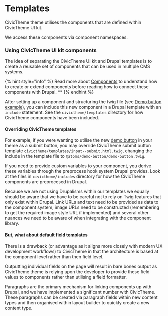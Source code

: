# Templates

CivicTheme theme utilises the components that are defined within CivicTheme UI kit.

We access these components via component namespaces.

### Using CivicTheme UI kit components

The idea of separating the CivicTheme UI kit and Drupal templates is to create a reusable set of components that can be used in multiple CMS systems.

{% hint style="info" %}
Read more about [Components](../ui-kit/extending-components.md) to understand how to create or extend components before reading how to connect these components with Drupal. \*\*
{% endhint %}

After setting up a component and structuring the twig file (see [Demo button example](https://github.com/salsadigitalauorg/civictheme\_source/tree/develop/docroot/themes/contrib/civictheme/civictheme\_starter\_kit/components/01-atoms/demo-button)), you can include this new component in a Drupal template with an `include` statement. See the `civictheme/templates` directory for how CivicTheme components have been included.

#### Overriding CivicTheme templates

For example, if you were wanting to utilise the new [demo button](https://github.com/salsadigitalauorg/civictheme\_source/tree/develop/docroot/themes/contrib/civictheme/civictheme\_starter\_kit/components/01-atoms/demo-button) in your theme as a submit button, you may override CivicTheme submit button template `civictheme/templates/input--submit.html.twig`, changing the include in the template file to `@atoms/demo-button/demo-button.twig`.

If you need to provide custom variables to your component, you derive these variables through the preprocess hook system Drupal provides. Look at the files in `civictheme/includes` directory for how the CivicTheme components are preprocesed in Drupal.

Because we are not using Drupalisms within our templates we equally should be aware that we have to be careful not to rely on Twig features that only exist within Drupal. Link URLs and text need to be provided as data to the component system, image URLs need to be constructed (remembering to get the required image style URL if implemented) and several other nuances we need to be aware of when integrating with the component library.

#### But, what about default field templates

There is a drawback (or advantage as it aligns more closely with modern UX development workflows) to CivicTheme in that the architecture is based at the component level rather than then field level.

Outputting individual fields on the page will result in bare bones output as CivicTheme theme is relying upon the developer to provide these field values to components rather than utilising a field formatter.

Paragraphs are the primary mechanism for linking components up with Drupal, and we have implemented a significant number with CivicTheme. These paragraphs can be created via paragraph fields within new content types and then organised within layout builder to quickly create a new content type.
